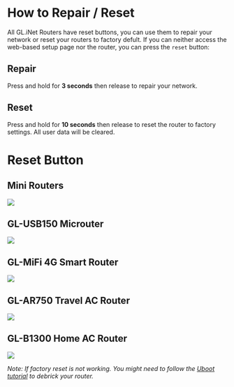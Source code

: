 
# How to Repair / Reset

All GL.iNet Routers have reset buttons, you can use them to repair your network or reset  your routers to factory defult. If you can neither access the web-based setup page nor the router, you can press the `reset` button:

## Repair

Press and hold for **3 seconds** then release to repair your network.

## Reset

Press and hold for **10 seconds** then release to reset the router to factory settings. All user data will be cleared.

# Reset Button

## Mini Routers

   ![](https://static.gl-inet.com/docs/en/2.x/troubleshooting/src/factoryreset/mini_router.jpg)

## GL-USB150 Microuter

   ![](https://static.gl-inet.com/docs/en/2.x/troubleshooting/src/factoryreset/microuter.jpg)

## GL-MiFi 4G Smart Router

   ![](https://static.gl-inet.com/docs/en/2.x/troubleshooting/src/factoryreset/mifi.jpg)

## GL-AR750 Travel AC Router

   ![](https://static.gl-inet.com/docs/en/2.x/troubleshooting/src/factoryreset/ar750.jpg)

## GL-B1300 Home AC Router

   ![](https://static.gl-inet.com/docs/en/2.x/troubleshooting/src/factoryreset/b1300.jpg)

*Note: If factory reset is not working. You might need to follow the [Uboot tutorial](../debrick/) to debrick your router.*